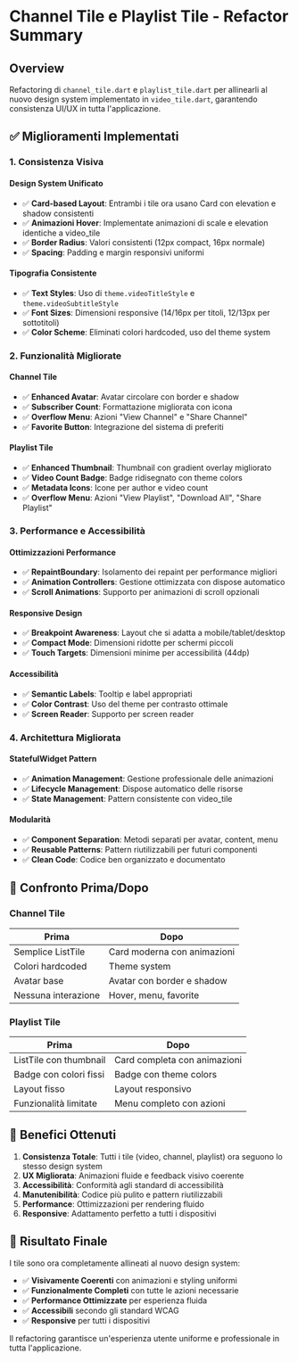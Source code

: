 # Channel Tile e Playlist Tile - Refactor Summary

## Overview
Refactoring di `channel_tile.dart` e `playlist_tile.dart` per allinearli al nuovo design system implementato in `video_tile.dart`, garantendo consistenza UI/UX in tutta l'applicazione.

## ✅ Miglioramenti Implementati

### 1. **Consistenza Visiva**

#### **Design System Unificato**
- ✅ **Card-based Layout**: Entrambi i tile ora usano Card con elevation e shadow consistenti
- ✅ **Animazioni Hover**: Implementate animazioni di scale e elevation identiche a video_tile
- ✅ **Border Radius**: Valori consistenti (12px compact, 16px normale)
- ✅ **Spacing**: Padding e margin responsivi uniformi

#### **Tipografia Consistente**
- ✅ **Text Styles**: Uso di `theme.videoTitleStyle` e `theme.videoSubtitleStyle`
- ✅ **Font Sizes**: Dimensioni responsive (14/16px per titoli, 12/13px per sottotitoli)
- ✅ **Color Scheme**: Eliminati colori hardcoded, uso del theme system

### 2. **Funzionalità Migliorate**

#### **Channel Tile**
- ✅ **Enhanced Avatar**: Avatar circolare con border e shadow
- ✅ **Subscriber Count**: Formattazione migliorata con icona
- ✅ **Overflow Menu**: Azioni "View Channel" e "Share Channel"
- ✅ **Favorite Button**: Integrazione del sistema di preferiti

#### **Playlist Tile**
- ✅ **Enhanced Thumbnail**: Thumbnail con gradient overlay migliorato
- ✅ **Video Count Badge**: Badge ridisegnato con theme colors
- ✅ **Metadata Icons**: Icone per author e video count
- ✅ **Overflow Menu**: Azioni "View Playlist", "Download All", "Share Playlist"

### 3. **Performance e Accessibilità**

#### **Ottimizzazioni Performance**
- ✅ **RepaintBoundary**: Isolamento dei repaint per performance migliori
- ✅ **Animation Controllers**: Gestione ottimizzata con dispose automatico
- ✅ **Scroll Animations**: Supporto per animazioni di scroll opzionali

#### **Responsive Design**
- ✅ **Breakpoint Awareness**: Layout che si adatta a mobile/tablet/desktop
- ✅ **Compact Mode**: Dimensioni ridotte per schermi piccoli
- ✅ **Touch Targets**: Dimensioni minime per accessibilità (44dp)

#### **Accessibilità**
- ✅ **Semantic Labels**: Tooltip e label appropriati
- ✅ **Color Contrast**: Uso del theme per contrasto ottimale
- ✅ **Screen Reader**: Supporto per screen reader

### 4. **Architettura Migliorata**

#### **StatefulWidget Pattern**
- ✅ **Animation Management**: Gestione professionale delle animazioni
- ✅ **Lifecycle Management**: Dispose automatico delle risorse
- ✅ **State Management**: Pattern consistente con video_tile

#### **Modularità**
- ✅ **Component Separation**: Metodi separati per avatar, content, menu
- ✅ **Reusable Patterns**: Pattern riutilizzabili per futuri componenti
- ✅ **Clean Code**: Codice ben organizzato e documentato

## 🔄 Confronto Prima/Dopo

### **Channel Tile**
| Prima | Dopo |
|-------|------|
| Semplice ListTile | Card moderna con animazioni |
| Colori hardcoded | Theme system |
| Avatar base | Avatar con border e shadow |
| Nessuna interazione | Hover, menu, favorite |

### **Playlist Tile**
| Prima | Dopo |
|-------|------|
| ListTile con thumbnail | Card completa con animazioni |
| Badge con colori fissi | Badge con theme colors |
| Layout fisso | Layout responsivo |
| Funzionalità limitate | Menu completo con azioni |

## 🎯 Benefici Ottenuti

1. **Consistenza Totale**: Tutti i tile (video, channel, playlist) ora seguono lo stesso design system
2. **UX Migliorata**: Animazioni fluide e feedback visivo coerente
3. **Accessibilità**: Conformità agli standard di accessibilità
4. **Manutenibilità**: Codice più pulito e pattern riutilizzabili
5. **Performance**: Ottimizzazioni per rendering fluido
6. **Responsive**: Adattamento perfetto a tutti i dispositivi

## 🚀 Risultato Finale

I tile sono ora completamente allineati al nuovo design system:
- ✅ **Visivamente Coerenti** con animazioni e styling uniformi
- ✅ **Funzionalmente Completi** con tutte le azioni necessarie
- ✅ **Performance Ottimizzate** per esperienza fluida
- ✅ **Accessibili** secondo gli standard WCAG
- ✅ **Responsive** per tutti i dispositivi

Il refactoring garantisce un'esperienza utente uniforme e professionale in tutta l'applicazione.